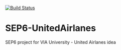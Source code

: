 [![Build Status](https://dev.azure.com/273459/SEP6/_apis/build/status/314ga.SEP6-UnitedAirlanes?branchName=main)](https://dev.azure.com/273459/SEP6/_build/latest?definitionId=2&branchName=main)
# SEP6-UnitedAirlanes
SEP6 project for VIA University - United Airlanes idea
